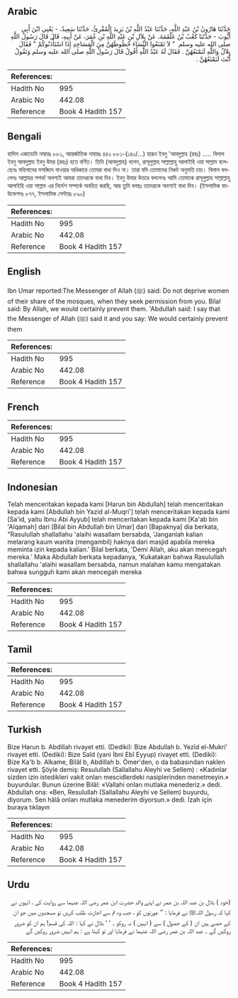 ## Arabic


<div dir="rtl" lang="ar" style={{fontSize:'larger',backgroundColor:'#f8f9fa',padding:20}}>
حَدَّثَنَا هَارُونُ بْنُ عَبْدِ اللَّهِ، حَدَّثَنَا عَبْدُ اللَّهِ بْنُ يَزِيدَ الْمُقْرِئُ، حَدَّثَنَا سَعِيدٌ، - يَعْنِي ابْنَ أَبِي أَيُّوبَ - حَدَّثَنَا كَعْبُ بْنُ عَلْقَمَةَ، عَنْ بِلاَلِ بْنِ عَبْدِ اللَّهِ بْنِ عُمَرَ، عَنْ أَبِيهِ، قَالَ قَالَ رَسُولُ اللَّهِ صلى الله عليه وسلم ‏ "‏ لاَ تَمْنَعُوا النِّسَاءَ حُظُوظَهُنَّ مِنَ الْمَسَاجِدِ إِذَا اسْتَأْذَنُوكُمْ ‏"‏ فَقَالَ بِلاَلٌ وَاللَّهِ لَنَمْنَعُهُنَّ ‏.‏ فَقَالَ لَهُ عَبْدُ اللَّهِ أَقُولُ قَالَ رَسُولُ اللَّهِ صلى الله عليه وسلم وَتَقُولُ أَنْتَ لَنَمْنَعُهُنَّ ‏.‏
</div>
<div style={{backgroundColor:'#f8f9fa',padding:20, marginBottom: 10}}><table> <thead> <tr> <th>References:</th> <th></th> </tr> </thead> <tbody><tr><td>Hadith No</td><td>995</td></tr><tr><td>Arabic No</td><td>442.08</td></tr><tr><td>Reference</td><td>Book 4 Hadith 157</td></tr></tbody></table></div>

## Bengali


<div dir="ltr" lang="bn" style={{fontSize:'larger',backgroundColor:'#f8f9fa',padding:20}}>
হাদিস একাডেমি নাম্বারঃ ৮৮১, আন্তর্জাতিক নাম্বারঃ ৪৪২ ৮৮১-(১৪০/...) হারূন ইবনু 'আবদুল্লাহ (রহঃ) ..... বিলাল ইবনু আবদুল্লাহ ইবনু উমর (রহঃ) হতে বর্ণিত। তিনি (আবদুল্লাহ) বলেন, রাসূলুল্লাহ সাল্লাল্লাহু আলাইহি ওয়া সাল্লাম বলেছেনঃ মহিলাদের মসজিদে যাওয়ার অধিকারে তোমরা বাধা দিও না। তারা যদি তোমাদের নিকট অনুমতি চায়। বিলাল বললেনঃ আল্লাহর শপথ! অবশ্যই আমরা তাদেরকে বাধা দিব। ইবনু উমার উত্তরে বললেনঃ আমি তোমাকে রাসূলুল্লাহ সাল্লাল্লাহু আলাইহি ওয়া সাল্লাম এর নির্দেশ সম্পর্কে অবহিত করছি, আর তুমি বলছঃ তাদেরকে অবশ্যই বাধা দিব। (ইসলামিক ফাউন্ডেশনঃ ৮৭৭, ইসলামিক সেন্টারঃ ৮৯০)
</div>
<div style={{backgroundColor:'#f8f9fa',padding:20, marginBottom: 10}}><table> <thead> <tr> <th>References:</th> <th></th> </tr> </thead> <tbody><tr><td>Hadith No</td><td>995</td></tr><tr><td>Arabic No</td><td>442.08</td></tr><tr><td>Reference</td><td>Book 4 Hadith 157</td></tr></tbody></table></div>

## English


<div dir="ltr" lang="en" style={{fontSize:'larger',backgroundColor:'#f8f9fa',padding:20}}>
Ibn Umar reported:The Messenger of Allah (ﷺ) said: Do not deprive women of their share of the mosques, when they seek permission from you. Bilal said: By Allah, we would certainly prevent them. 'Abdullah said: I say that the Messenger of Allah (ﷺ) said it and you say: We would certainly prevent them
</div>
<div style={{backgroundColor:'#f8f9fa',padding:20, marginBottom: 10}}><table> <thead> <tr> <th>References:</th> <th></th> </tr> </thead> <tbody><tr><td>Hadith No</td><td>995</td></tr><tr><td>Arabic No</td><td>442.08</td></tr><tr><td>Reference</td><td>Book 4 Hadith 157</td></tr></tbody></table></div>

## French


<div dir="ltr" lang="fr" style={{fontSize:'larger',backgroundColor:'#f8f9fa',padding:20}}>

</div>
<div style={{backgroundColor:'#f8f9fa',padding:20, marginBottom: 10}}><table> <thead> <tr> <th>References:</th> <th></th> </tr> </thead> <tbody><tr><td>Hadith No</td><td>995</td></tr><tr><td>Arabic No</td><td>442.08</td></tr><tr><td>Reference</td><td>Book 4 Hadith 157</td></tr></tbody></table></div>

## Indonesian


<div dir="ltr" lang="id" style={{fontSize:'larger',backgroundColor:'#f8f9fa',padding:20}}>
Telah menceritakan kepada kami [Harun bin Abdullah] telah menceritakan kepada kami [Abdullah bin Yazid al-Muqri'] telah menceritakan kepada kami [Sa'id, yaitu Ibnu Abi Ayyub] telah menceritakan kepada kami [Ka'ab bin 'Alqamah] dari [Bilal bin Abdullah bin Umar] dari [Bapaknya] dia berkata, "Rasulullah shallallahu 'alaihi wasallam bersabda, 'Janganlah kalian melarang kaum wanita (mengambil) haknya dari masjid apabila mereka meminta izin kepada kalian.' Bilal berkata, 'Demi Allah, aku akan mencegah mereka.' Maka Abdullah berkata kepadanya, 'Kukatakan bahwa Rasulullah shallallahu 'alaihi wasallam bersabda, namun malahan kamu mengatakan bahwa sungguh kami akan mencegah mereka
</div>
<div style={{backgroundColor:'#f8f9fa',padding:20, marginBottom: 10}}><table> <thead> <tr> <th>References:</th> <th></th> </tr> </thead> <tbody><tr><td>Hadith No</td><td>995</td></tr><tr><td>Arabic No</td><td>442.08</td></tr><tr><td>Reference</td><td>Book 4 Hadith 157</td></tr></tbody></table></div>

## Tamil


<div dir="ltr" lang="ta" style={{fontSize:'larger',backgroundColor:'#f8f9fa',padding:20}}>

</div>
<div style={{backgroundColor:'#f8f9fa',padding:20, marginBottom: 10}}><table> <thead> <tr> <th>References:</th> <th></th> </tr> </thead> <tbody><tr><td>Hadith No</td><td>995</td></tr><tr><td>Arabic No</td><td>442.08</td></tr><tr><td>Reference</td><td>Book 4 Hadith 157</td></tr></tbody></table></div>

## Turkish


<div dir="ltr" lang="tr" style={{fontSize:'larger',backgroundColor:'#f8f9fa',padding:20}}>
Bize Harun b. Abdillah rivayet etti. (Dediki): Bize Abdullah b. Yezîd el-Mukri' rivayet etti. (Dediki): Bize Saîd (yani İbni Ebî Eyyup) rivayet etti. (Dediki): Bize Ka'b b. Alkame, Bilâl b, Abdillah b. Ömer'den, o da babasından naklen rivayet etti. Şöyle demiş: Resulullah (Sallallahu Aleyhi ve Sellem) : «Kadınlar sizden izin istedikleri vakit onları mescidlerdeki nasiplerinden menetmeyin.» buyurdular. Bunun üzerine Bilâl: «Vallahi onları mutlaka menederiz.» dedi. Abdullah ona: «Ben, Resulullah (Sallallahu Aleyhi ve Sellem) buyurdu, diyorum. Sen hâlâ onları mutlaka menederim diyorsun.» dedi. İzah için buraya tıklayın
</div>
<div style={{backgroundColor:'#f8f9fa',padding:20, marginBottom: 10}}><table> <thead> <tr> <th>References:</th> <th></th> </tr> </thead> <tbody><tr><td>Hadith No</td><td>995</td></tr><tr><td>Arabic No</td><td>442.08</td></tr><tr><td>Reference</td><td>Book 4 Hadith 157</td></tr></tbody></table></div>

## Urdu


<div dir="rtl" lang="ur" style={{fontSize:'larger',backgroundColor:'#f8f9fa',padding:20}}>
(خود ) بلال بن عبد اللہ بن عمر نے اپنے والد حضرت ابن عمر رضی اللہ عنہما سے روایت کی ، انہوں نے کہا کہ رسول اللہﷺ نے فرمایا : ’’ عورتوں کو ، جب وہ تم سے اجازت طلب کریں تو مسجدوں میں جو ان کے حصے ہیں ان ( کے حصول ) سے ( انہیں ) نہ روکو ۔ ‘ ‘ بلال نے کہا : اللہ کی قسم! ہم ان کو ضرور روکیں گے ۔ عبد اللہ بن عمر رضی اللہ عنہما نے فرمایا اور تو کہتا ہے : ہم انہیں ضرور روکیں گے
</div>
<div style={{backgroundColor:'#f8f9fa',padding:20, marginBottom: 10}}><table> <thead> <tr> <th>References:</th> <th></th> </tr> </thead> <tbody><tr><td>Hadith No</td><td>995</td></tr><tr><td>Arabic No</td><td>442.08</td></tr><tr><td>Reference</td><td>Book 4 Hadith 157</td></tr></tbody></table></div>